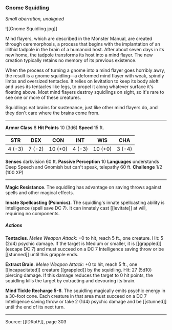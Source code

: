 ### Gnome Squidling
_Small aberration, unaligned_

![[Gnome Squidling.jpg]]

Mind flayers, which are described in the Monster Manual, are created through ceremorphosis, a process that begins with the implantation of an illithid tadpole in the brain of a humanoid host. After about seven days in its new home, the tadpole transforms its host into a mind flayer. The new creation typically retains no memory of its previous existence.

When the process of turning a gnome into a mind flayer goes horribly awry, the result is a gnome squidling—a deformed mind flayer with weak, spindly limbs and oversized tentacles. It relies on levitation to keep its body aloft and uses its tentacles like legs, to propel it along whatever surface it's floating above. Most mind flayers destroy squidlings on sight, so it's rare to see one or more of these creatures.

Squidlings eat brains for sustenance, just like other mind flayers do, and they don't care where the brains come from.




---

**Armor Class** 8
**Hit Points** 10 (3d6)
**Speed** 15 ft.

| STR     | DEX     | CON     | INT     | WIS     | CHA     |
|---------|---------|---------|---------|---------|---------|
| 4 (-3) | 7 (-2) | 10 (+0) | 4 (-3) | 10 (+0) | 3 (-4) |

**Senses** darkvision 60 ft.
**Passive Perception** 10
**Languages** understands Deep Speech and Gnomish but can't speak, telepathy 60 ft.
**Challenge** 1/2 (100 XP)

---

**Magic Resistance**. The squidling has advantage on saving throws against spells and other magical effects.

**Innate Spellcasting (Psionics).** The squidling's innate spellcasting ability is Intelligence (spell save DC 7). It can innately cast [[levitate]] at will, requiring no components.

##### Actions
**Tentacles**. _Melee Weapon Attack:_ +0 to hit, reach 5 ft., one creature. Hit: 5 (2d4) psychic damage. If the target is Medium or smaller, it is [[grappled]] (escape DC 7) and must succeed on a DC 7 Intelligence saving throw or be [[stunned]] until this grapple ends.

**Extract Brain**. _Melee Weapon Attack:_ +0 to hit, reach 5 ft., one [[incapacitated]] creature [[grappled]] by the squidling. Hit: 27 (5d10) piercing damage. If this damage reduces the target to 0 hit points, the squidling kills the target by extracting and devouring its brain.

**Mind Tickle Recharge 5-6**. The squidling magically emits psychic energy in a 30-foot cone. Each creature in that area must succeed on a DC 7 Intelligence saving throw or take 2 (1d4) psychic damage and be [[stunned]] until the end of its next turn.


---

Source: [[IDRotF]], page 303